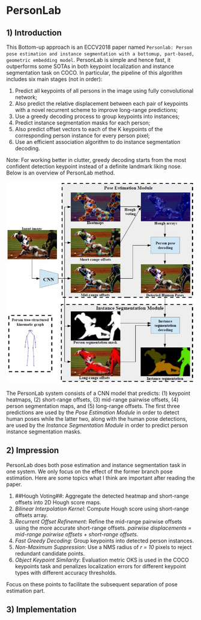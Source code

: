 # PersonLab

## 1) Introduction

This Bottom-up approach is an ECCV2018 paper named `Personlab: Person pose estimation and instance segmentation with a bottomup, part-based, geometric embedding model`. PersonLab is simple and hence fast, it outperforms some SOTAs in both keypoint localization and instance segmentation task on COCO. In particular, the pipeline of this algorithm includes six main stages (not in order):

1. Predict all keypoints of all persons in the image using fully convolutional network;
2. Also predict the relative displacement between each pair of keypoints with a novel recurrent scheme to improve long-range predictions;
3. Use a greedy decoding process to group keypoints into instances;
4. Predict instance segmentation masks for each person;
5. Also predict offset vectors to each of the K keypoints of the corresponding person instance for every person pixel;
6. Use an efficient association algorithm to do instance segmentation decoding.

Note: For working better in clutter, greedy decoding starts from the most confident detection keypoint instead of a definite landmark liking nose. Below is an overview of PersonLab method.

![example1](./materials/network_architecture.jpg)

The PersonLab system consists of a CNN model that predicts: (1) keypoint heatmaps, (2) short-range offsets, (3) mid-range pairwise offsets, (4) person segmentation maps, and (5) long-range offsets. The first three predictions are used by the _Pose Estimation Module_ in order to detect human poses while the latter two, along with the human pose detections, are used by the _Instance Segmentation Module_ in order to predict person instance segmentation masks.

## 2) Impression

PersonLab does both pose estimation and instance segmentation task in one system. We only focus on the effect of the former branch pose estimation. Here are some topics what I think are important after reading the paper.

1. ##Hough Voting##: Aggregate the detected heatmap and short-range offsets into 2D Hough score maps.
2. *Bilinear Interpolation Kernel*: Compute Hough score using short-range offsets array.
3. *Recurrent Offset Refinement*: Refine the mid-range pairwise offsets using the more accurate short-range offsets. *pairwise displacements = mid-range pairwise offsets + short-range offsets.*
4. *Fast Greedy Decoding*: Group keypoints into detected person instances.
5. *Non-Maximum Suppression*: Use a NMS radius of *r = 10* pixels to reject redundant candidate points.
6. *Object Keypoint Similarity*: Evaluation metric OKS is used in the COCO keypoints task and penalizes localization errors for different keypoint types with different accuracy thresholds.

Focus on these points to facilitate the subsequent separation of pose estimation part.

## 3) Implementation
